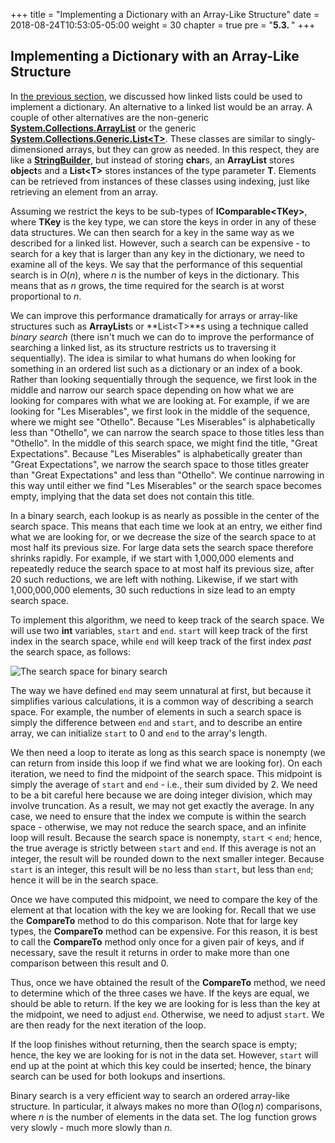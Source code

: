 +++
title = "Implementing a Dictionary with an Array-Like Structure"
date = 2018-08-24T10:53:05-05:00
weight = 30
chapter = true
pre = "<b>5.3. </b>"
+++

## Implementing a Dictionary with an Array-Like Structure

In [the previous
section](/dictionaries/linked-list-impl/),
we discussed how linked lists could be used to implement a dictionary.
An alternative to a linked list would be an array. A couple of other
alternatives are the non-generic
[**System.Collections.ArrayList**](https://docs.microsoft.com/en-us/dotnet/api/system.collections.arraylist?view=netframework-4.7.2)
or the generic
[**System.Collections.Generic.List\<T\>**](https://docs.microsoft.com/en-us/dotnet/api/system.collections.generic.list-1?view=netframework-4.7.2).
These classes are similar to singly-dimensioned arrays, but they can
grow as needed. In this respect, they are like a
[**StringBuilder**](https://docs.microsoft.com/en-us/dotnet/api/system.text.stringbuilder?view=netframework-4.7.2),
but instead of storing **char**s, an **ArrayList** stores **object**s
and a **List\<T\>** stores instances of the type parameter **T**.
Elements can be retrieved from instances of these classes using
indexing, just like retrieving an element from an array.

Assuming we restrict the keys to be sub-types of
**IComparable\<TKey\>**, where **TKey** is the key type, we can store
the keys in order in any of these data structures. We can then search
for a key in the same way as we described for a linked list. However,
such a search can be expensive - to search for a key that is larger than
any key in the dictionary, we need to examine all of the keys. We say
that the performance of this sequential search is in $O(n)$, where $n$
is the number of keys in the dictionary. This means that as $n$ grows,
the time required for the search is at worst proportional to $n$.

We can improve this performance dramatically for arrays or array-like
structures such as **ArrayList**s or **List\<T\>**s using a technique
called *binary search* (there isn't much we can do to improve the
performance of searching a linked list, as its structure restricts us to
traversing it sequentially). The idea is similar to what humans do when
looking for something in an ordered list such as a dictionary or an
index of a book. Rather than looking sequentially through the sequence,
we first look in the middle and narrow our search space depending on how
what we are looking for compares with what we are looking at. For
example, if we are looking for "Les Miserables", we first look in the
middle of the sequence, where we might see "Othello". Because "Les
Miserables" is alphabetically less than "Othello", we can narrow the
search space to those titles less than "Othello". In the middle of this
search space, we might find the title, "Great Expectations". Because
"Les Miserables" is alphabetically greater than "Great Expectations", we
narrow the search space to those titles greater than "Great
Expectations" and less than "Othello". We continue narrowing in this way
until either we find "Les Miserables" or the search space becomes empty,
implying that the data set does not contain this title.

In a binary search, each lookup is as nearly as possible in the center
of the search space. This means that each time we look at an entry, we
either find what we are looking for, or we decrease the size of the
search space to at most half its previous size. For large data sets the
search space therefore shrinks rapidly. For example, if we start with
1,000,000 elements and repeatedly reduce the search space to at most
half its previous size, after 20 such reductions, we are left with
nothing. Likewise, if we start with 1,000,000,000 elements, 30 such
reductions in size lead to an empty search space.

To implement this algorithm, we need to keep track of the search space.
We will use two **int** variables, `start` and `end`. `start` will keep
track of the first index in the search space, while `end` will keep
track of the first index *past* the search space, as follows:

![The search space for binary search](binary-search-space.jpg)

The way we have defined `end` may seem unnatural at first, but because
it simplifies various calculations, it is a common way of describing a
search space. For example, the number of elements in such a search space
is simply the difference between `end` and `start`, and to describe an
entire array, we can initialize `start` to 0 and `end` to the array's
length.

We then need a loop to iterate as long as this search space is nonempty
(we can return from inside this loop if we find what we are looking
for). On each iteration, we need to find the midpoint of the search
space. This midpoint is simply the average of `start` and `end` - i.e.,
their sum divided by 2. We need to be a bit careful here because we are
doing integer division, which may involve truncation. As a result, we may
not get exactly the average. In any case, we need to ensure that the
index we compute is within the search space - otherwise, we may not
reduce the search space, and an infinite loop will result. Because the
search space is nonempty, `start` \< `end`; hence, the true
average is strictly between `start` and `end`. If this average is not an
integer, the result will be rounded down to the next smaller integer.
Because `start` is an integer, this result will be no less than `start`,
but less than `end`; hence it will be in the search space.

Once we have computed this midpoint, we need to compare the key of the
element at that location with the key we are looking for. Recall that we
use the **CompareTo** method to do this comparison. Note that for large
key types, the **CompareTo** method can be expensive. For this reason,
it is best to call the **CompareTo** method only once for a given pair
of keys, and if necessary, save the result it returns in order to make
more than one comparison between this result and 0.

Thus, once we have obtained the result of the **CompareTo** method, we
need to determine which of the three cases we have. If the keys are
equal, we should be able to return. If the key we are looking for is
less than the key at the midpoint, we need to adjust `end`. Otherwise,
we need to adjust `start`. We are then ready for the next iteration of
the loop.

If the loop finishes without returning, then the search space is empty;
hence, the key we are looking for is not in the data set. However,
`start` will end up at the point at which this key could be inserted;
hence, the binary search can be used for both lookups and insertions.

Binary search is a very efficient way to search an ordered array-like
structure. In particular, it always makes no more than $O(\log n)$
comparisons, where $n$ is the number of elements in the data set. The
$\log$ function grows very slowly - much more slowly than $n$.
